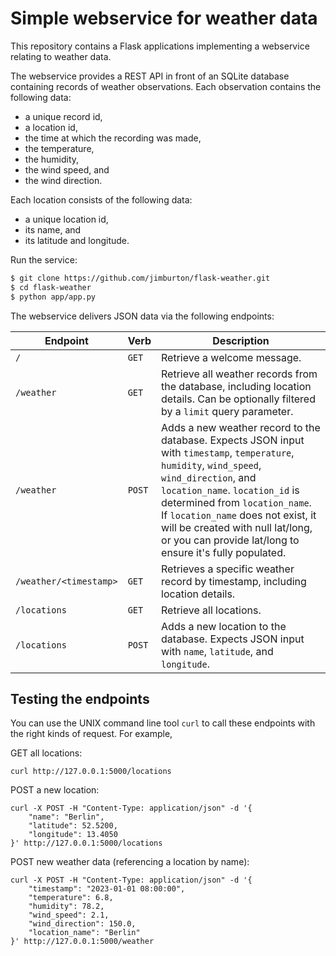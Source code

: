 # Simple webservice for weather data 

This repository contains a Flask applications implementing a webservice relating to weather data.

The webservice provides a REST API in front of an SQLite database
containing records of weather observations. Each observation contains the
following data:

+ a unique record id,
+ a location id,
+ the time at which the recording was made,
+ the temperature,
+ the humidity,
+ the wind speed, and
+ the wind direction.

Each location consists of the following data:

+ a unique location id,
+ its name, and
+ its latitude and longitude.

Run the service:

```bash
$ git clone https://github.com/jimburton/flask-weather.git
$ cd flask-weather
$ python app/app.py
```


The webservice delivers JSON data via the following endpoints:

| Endpoint | Verb | Description |
| -------- | ---- | ----------- |
| `/` | `GET` | Retrieve a welcome message. |
| `/weather` | `GET` | Retrieve all weather records from the database, including location details. Can be optionally filtered by a `limit` query parameter. |
| `/weather` | `POST` | Adds a new weather record to the database. Expects JSON input with `timestamp`, `temperature`, `humidity`, `wind_speed`, `wind_direction`, and `location_name`. `location_id` is determined from `location_name`. If `location_name` does not exist, it will be created with null lat/long, or you can provide lat/long to ensure it's fully populated. |
| `/weather/<timestamp>` | `GET` | Retrieves a specific weather record by timestamp, including location details. |
| `/locations` | `GET` | Retrieve all locations. |
| `/locations` | `POST` | Adds a new location to the database. Expects JSON input with `name`, `latitude`, and `longitude`. |

## Testing the endpoints

You can use the UNIX command line tool `curl` to call these endpoints with the right kinds of request. For example,

GET all locations:

```
curl http://127.0.0.1:5000/locations
```

POST a new location:

```
curl -X POST -H "Content-Type: application/json" -d '{
    "name": "Berlin",
    "latitude": 52.5200,
    "longitude": 13.4050
}' http://127.0.0.1:5000/locations
```

POST new weather data (referencing a location by name):

```
curl -X POST -H "Content-Type: application/json" -d '{
    "timestamp": "2023-01-01 08:00:00",
    "temperature": 6.8,
    "humidity": 78.2,
    "wind_speed": 2.1,
    "wind_direction": 150.0,
    "location_name": "Berlin"
}' http://127.0.0.1:5000/weather
```
